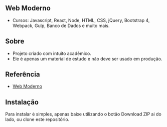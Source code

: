 ## Web Moderno
* Cursos: Javascript, React, Node, HTML, CSS, jQuery, Bootstrap 4, Webpack, Gulp, Banco de Dados e muito mais.

## Sobre

* Projeto criado com intuito acadêmico.
* Ele é apenas um material de estudo e não deve ser usado em produção.

## Referência
* [ Web Moderno](https://www.udemy.com/curso-web/)

## Instalação

Para instalar é simples, apenas baixe utilizando o botão Download ZIP ai do lado, ou clone este repositório.

